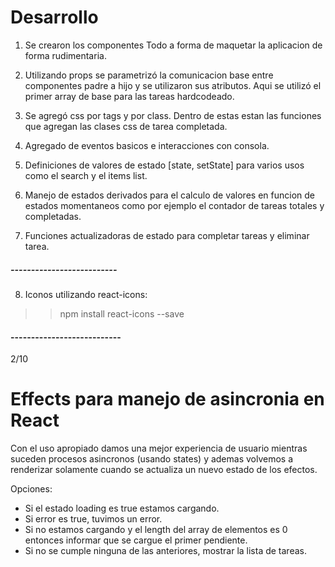 # Desarrollo

1. Se crearon los componentes Todo a forma de maquetar la aplicacion de forma rudimentaria.

2. Utilizando props se parametrizó la comunicacion base entre componentes padre a hijo y se utilizaron sus atributos. Aqui se utilizó el primer array de base para las tareas hardcodeado.

3. Se agregó css por tags y por class. Dentro de estas estan las funciones que agregan las clases css de tarea completada.

4. Agregado de eventos basicos e interacciones con consola.

5. Definiciones de valores de estado [state, setState] para varios usos como el search y el items list.

6. Manejo de estados derivados para el calculo de valores en funcion de estados momentaneos como por ejemplo el contador de tareas totales y completadas.

7. Funciones actualizadoras de estado para completar tareas y eliminar tarea.

##### --------------------------

8. Iconos utilizando react-icons:

>> npm install react-icons --save


#### ---------------------------
2/10

# Effects para manejo de asincronia en React

Con el uso apropiado damos una mejor experiencia de usuario mientras suceden procesos asincronos (usando states) y ademas volvemos a renderizar solamente cuando se actualiza un nuevo estado de los efectos.

Opciones:
  - Si el estado loading es true estamos cargando.
  - Si error es true, tuvimos un error.
  - Si no estamos cargando y el length del array de elementos es 0 entonces informar que se cargue el primer pendiente.
  - Si no se cumple ninguna de las anteriores, mostrar la lista de tareas.